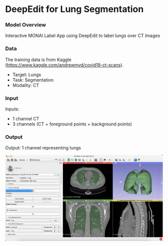 # DeepEdit for Lung Segmentation

### Model Overview

Interactive MONAI Label App using DeepEdit to label lungs over CT Images

### Data

The training data is from Kaggle (https://www.kaggle.com/andrewmvd/covid19-ct-scans).

- Target: Lungs
- Task: Segmentation 
- Modality: CT

### Input

Inputs: 

- 1 channel CT
- 3 channels (CT + foreground points + background points)

### Output

Output: 1 channel representing lungs


![DeepEdit for lungs](../../docs/images/sample-apps/deepedit_lungs.png)